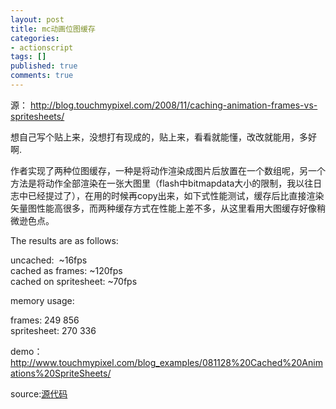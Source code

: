```yaml
---
layout: post
title: mc动画位图缓存
categories:
- actionscript
tags: []
published: true
comments: true
---
```

<p>源： <a href="http://blog.touchmypixel.com/2008/11/caching-animation-frames-vs-spritesheets/" target="_blank">http://blog.touchmypixel.com/2008/11/caching-animation-frames-vs-spritesheets/ </a></p>

<p>想自己写个贴上来，没想打有现成的，贴上来，看看就能懂，改改就能用，多好啊.</p>

<p>作者实现了两种位图缓存，一种是将动作渲染成图片后放置在一个数组呢，另一个方法是将动作全部渲染在一张大图里（flash中bitmapdata大小的限制，我以往日志中已经提过了），在用的时候再copy出来，如下式性能测试，缓存后比直接渲染矢量图性能高很多，而两种缓存方式在性能上差不多，从这里看用大图缓存好像稍微逊色点。</p>

<p>The results are as follows:</p>

<p>uncached:  ~16fps<br />
cached as frames: ~120fps<br />
cached on spritesheet: ~70fps</p>

<p>memory usage:</p>

<p>frames: 249 856<br />
spritesheet: 270 336</p>

<p>demo：<a href="http://www.touchmypixel.com/blog_examples/081128%20Cached%20Animations%20SpriteSheets/">http://www.touchmypixel.com/blog_examples/081128%20Cached%20Animations%20SpriteSheets/</a></p>

<p>source:<a href="http://www.touchmypixel.com/blog_examples/081128%20Cached%20Animations%20SpriteSheets/Cached%20Animations.zip" target="_blank">源代码</a></p>
